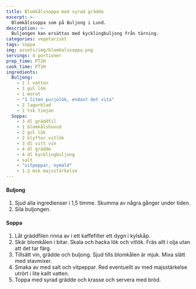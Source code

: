 ```yaml
---
title: Blomkålssoppa med syrad grädde
excerpt: >-
  Blomkålssoppa som på Buljong i Lund.
description: >-
  Buljongen kan ersättas med kycklingbuljong från tärning.
categories: vegetariskt
tags: soppa
img: assets/img/blomkalssoppa.png
servings: 4 portioner
prep_time: PT2H
cook_time: PT1H
ingredients:
  Buljong:
    - 1 l vatten
    - 1 gul lök
    - 1 morot
    - "1 liten purjolök, endast det vita"
    - 2 lagerblad
    - 1 tsk timjan
  Soppa:
    - 3 dl gräddfil
    - 1 blomkålshuvud
    - 2 gul lök
    - 2 klyftor vitlök
    - 3 dl vitt vin
    - 4 dl grädde
    - 4 dl kycklingbuljong
    - salt
    - "vitpeppar, nymald"
    - 1-2 msk majsstärkelse
---
```


#### Buljong

1. Sjud alla ingredienser i 1,5 timme. Skumma av några gånger under tiden.
2. Sila buljongen.

#### Soppa

1. Låt gräddfilen rinna av i ett kaffefilter ett dygn i kylskåp.
2. Skär blomkålen i bitar. Skala och hacka lök och vitlök. Fräs allt i olja utan
   att det tar färg.
3. Tillsätt vin, grädde och buljong. Sjud tills blomkålen är mjuk. Mixa slätt
   med stavmixer.
4. Smaka av med salt och vitpeppar. Red eventuellt av med majsstärkelse utrört i
   lite kallt vatten.
5. Toppa med syrad grädde och krasse och servera med bröd.
